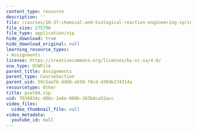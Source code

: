 ```yaml
---
content_type: resource
description: ''
file: /courses/10-37-chemical-and-biological-reaction-engineering-spring-2007/7650834cd8bc1e6e808b383bdca52acc_pset04.zip
file_size: 275796
file_type: application/zip
hide_download: true
hide_download_original: null
learning_resource_types:
- Assignments
license: https://creativecommons.org/licenses/by-nc-sa/4.0/
ocw_type: OCWFile
parent_title: Assignments
parent_type: CourseSection
parent_uid: 59c5aafb-4d60-a558-f8cd-d39db174314a
resourcetype: Other
title: pset04.zip
uid: 7650834c-d8bc-1e6e-808b-383bdca52acc
video_files:
  video_thumbnail_file: null
video_metadata:
  youtube_id: null
---
```

